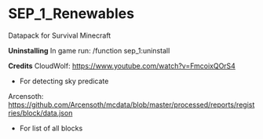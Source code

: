 # SEP_1_Renewables
Datapack for Survival Minecraft

**Uninstalling**
In game run: /function sep_1:uninstall

**Credits**
CloudWolf: https://www.youtube.com/watch?v=FmcoixQOrS4
- For detecting sky predicate

Arcensoth: https://github.com/Arcensoth/mcdata/blob/master/processed/reports/registries/block/data.json
- For list of all blocks
